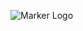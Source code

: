 
![Marker Logo](https://user-images.githubusercontent.com/5354910/189712369-f647731b-dc34-405a-a7df-ca23f7ea1025.png)
